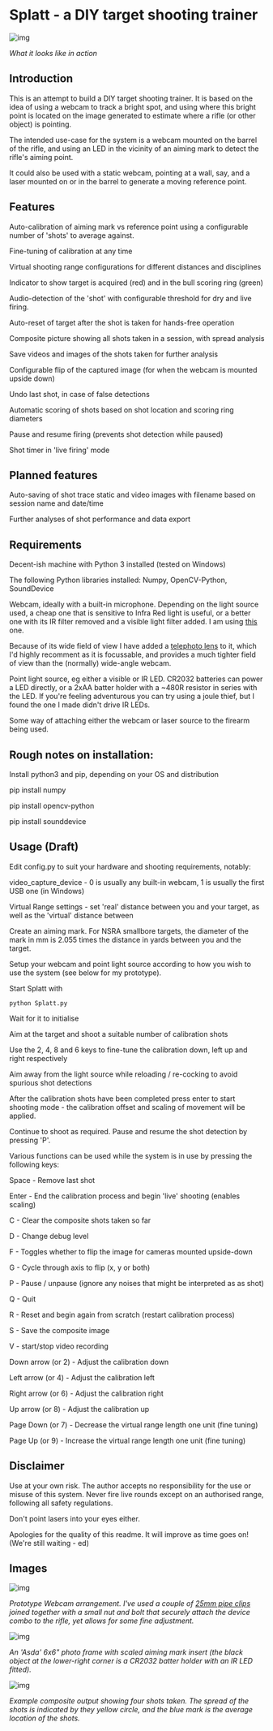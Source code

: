 # Splatt - a DIY target shooting trainer

![img](Images/beta9.gif)

<i>What it looks like in action</i>

## Introduction
This is an attempt to build a DIY target shooting trainer. It is based on the idea of using a webcam to track a bright spot, and using where this bright point is located on the image generated to estimate where a rifle (or other object) is pointing.

The intended use-case for the system is a webcam mounted on the barrel of the rifle, and using an LED in the vicinity of an aiming mark to detect the rifle's aiming point.

It could also be used with a static webcam, pointing at a wall, say, and a laser mounted on or in the barrel to generate a moving reference point.

## Features

Auto-calibration of aiming mark vs reference point using a configurable number of 'shots' to average against.

Fine-tuning of calibration at any time

Virtual shooting range configurations for different distances and disciplines

Indicator to show target is acquired (red) and in the bull scoring ring (green)

Audio-detection of the 'shot' with configurable threshold for dry and live firing.

Auto-reset of target after the shot is taken for hands-free operation

Composite picture showing all shots taken in a session, with spread analysis

Save videos and images of the shots taken for further analysis

Configurable flip of the captured image (for when the webcam is mounted upside down)

Undo last shot, in case of false detections

Automatic scoring of shots based on shot location and scoring ring diameters

Pause and resume firing (prevents shot detection while paused)

Shot timer in 'live firing' mode

## Planned features

Auto-saving of shot trace static and video images with filename based on session name and date/time

Further analyses of shot performance and data export

## Requirements

Decent-ish machine with Python 3 installed (tested on Windows)

The following Python libraries installed: Numpy, OpenCV-Python, SoundDevice

Webcam, ideally with a built-in microphone. Depending on the light source used, a cheap one that is sensitive to Infra Red light is useful, or a better one with its IR filter removed and a visible light filter added. I am using [this](https://www.amazon.co.uk/gp/product/B09GFVR22Y/ref=ppx_yo_dt_b_search_asin_title?ie=UTF8&psc=1) one.

Because of its wide field of view I have added a [telephoto lens](https://www.amazon.co.uk/dp/B07XD8MTYH?psc=1&ref=ppx_yo2ov_dt_b_product_details) to it, which I'd highly recomment as it is focussable, and provides a much tighter field of view than the (normally) wide-angle webcam.

Point light source, eg either a visible or IR LED. CR2032 batteries can power a LED directly, or a 2xAA batter holder with a ~480R resistor in series with the LED. If you're feeling adventurous you can try using a joule thief, but I found the one I made didn't drive IR LEDs.

Some way of attaching either the webcam or laser source to the firearm being used.

## Rough notes on installation:

Install  python3 and pip, depending on your OS and distribution

pip install numpy

pip install opencv-python

pip install sounddevice

## Usage (Draft)

Edit config.py to suit your hardware and shooting requirements, notably:

video_capture_device - 0 is usually any built-in webcam, 1 is usually the first USB one (in Windows)

Virtual Range settings - set 'real' distance between you and your target, as well as the 'virtual' distance between

Create an aiming mark. For NSRA smallbore targets, the diameter of the mark in mm is 2.055 times the distance in yards between you and the target.

Setup your webcam and point light source according to how you wish to use the system (see below for my prototype).

Start Splatt with

    python Splatt.py

Wait for it to initialise

Aim at the target and shoot a suitable number of calibration shots

Use the 2, 4, 8 and 6 keys to fine-tune the calibration down, left up and right respectively

Aim away from the light source while reloading / re-cocking to avoid spurious shot detections

After the calibration shots have been completed press enter to start shooting mode - the calibration offset and scaling of movement will be applied.

Continue to shoot as required. Pause and resume the shot detection by pressing 'P'.

Various functions can be used while the system is in use by pressing the following keys:

Space - Remove last shot

Enter - End the calibration process and begin 'live' shooting (enables scaling)

C - Clear the composite shots taken so far

D - Change debug level

F - Toggles whether to flip the image for cameras mounted upside-down

G - Cycle through axis to flip (x, y or both)

P - Pause / unpause (ignore any noises that might be interpreted as as shot)

Q - Quit

R - Reset and begin again from scratch (restart calibration process)

S - Save the composite image

V - start/stop video recording

Down arrow (or 2) - Adjust the calibration down

Left arrow (or 4) - Adjust the calibration left

Right arrow (or 6) - Adjust the calibration right

Up arrow (or 8) - Adjust the calibration up

Page Down (or 7) - Decrease the virtual range length one unit (fine tuning)

Page Up (or 9) - Increase the virtual range length one unit (fine tuning)

## Disclaimer

Use at your own risk. The author accepts no responsibility for the use or misuse of this system. Never fire live rounds except on an authorised range, following all safety regulations.

Don't point lasers into your eyes either.

Apologies for the quality of this readme. It will improve as time goes on! (We're still waiting - ed)

## Images

![img](Images/Webcam-with-Telephoto.jpg)

<i>Prototype Webcam arrangement. I've used a couple of [25mm pipe clips](https://www.amazon.co.uk/dp/B096G27MJL?psc=1&ref=ppx_yo2ov_dt_b_product_details) joined together with a small nut and bolt that securely attach the device combo to the rifle, yet allows for some fine adjustment.</i>

![img](Images/Target-holder-with-IR-LED.jpg)

<i>An 'Asda' 6x6" photo frame with scaled aiming mark insert (the black object at the lower-right corner is a CR2032 batter holder with an IR LED fitted).</i>

![img](composite-20240810-145020.png)

<i>Example composite output showing four shots taken. The spread of the shots is indicated by they yellow circle, and the blue mark is the average location of the shots.</i>